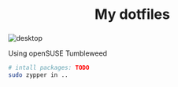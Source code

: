 <div align="center">
    <h1>My dotfiles</h1>
    <h3></h3>
</div>


![desktop](https://images2.imgbox.com/f0/6c/Wbog0c5Z_o.png)

Using openSUSE Tumbleweed 

```bash
# intall packages: TODO
sudo zypper in ..
```
